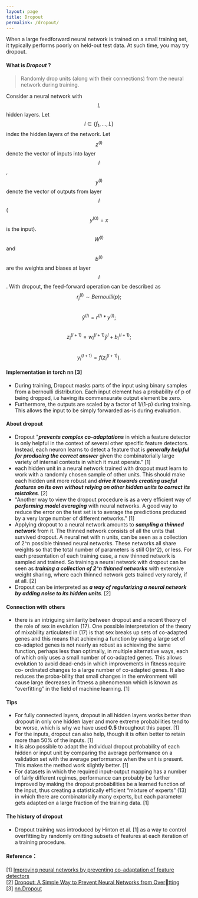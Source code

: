 ```yaml
---
layout: page
title: Dropout
permalink: /dropout/
---
```


When a large feedforward neural network is trained on a small training set,
it typically performs poorly on held-out test data. At such time, you may try dropout. 


#### What is *Dropout* ?

> Randomly drop units (along with their connections) from the neural network during training.  

Consider a neural network with $$L$$ hidden layers. Let $$ l \in \{f_1, \dotsc, L\} $$ index the hidden layers of the network. Let $$ z^{(l)} $$ denote the vector of inputs into layer $$l$$, $$y^{(l)}$$ denote the vector of outputs from layer $$l$$ ($$y^{(0)} = x $$ is the input). $$W^{(l)}$$ and $$b^{(l)}$$ are the weights and biases at layer $$l$$. With dropout, the feed-forward operation can be described as  
$$ r^{(l)}_j \sim Bernoulli(p); $$  
$$ \tilde{y}^{(l)} = r^{(l)} * y^{(l)}; $$  
$$ z^{(l+1)}_i = w^{(l+1)}_i \tilde{y}^l + b^{(l+1)}_i; $$  
$$ y^{(l+1)}_i = f(z^{(l+1)}_i). $$

#### Implementation in torch nn [3]
* During training, Dropout masks parts of the input using binary samples from a bernoulli distribution. Each input element has a probability of p of being dropped, i.e having its commensurate output element be zero.  
* Furthermore, the outputs are scaled by a factor of 1/(1-p) during training. This allows the input to be simply forwarded as-is during evaluation.

#### About dropout

* Dropout "***prevents complex co-adaptations*** in which a feature detector is only
helpful in the context of several other specific feature detectors. Instead, each
neuron learns to detect a feature that is ***generally helpful for producing the
correct answer*** given the combinatorially large variety of internal contexts in
which it must operate." [1]
* each hidden unit in a neural network trained with dropout must learn to work with a randomly chosen sample of other units. This should make each hidden unit more robust and ***drive it towards creating useful features on its own without relying on other hidden units to correct its mistakes***. [2]
* "Another way to view the dropout procedure is as a very efficient way of ***performing model averaging*** with neural networks. A good way to reduce the error on the test set is to average the predictions produced by a very large number of different networks."  [1]
* Applying dropout to a neural network amounts to ***sampling a thinned network*** from
it. The thinned network consists of all the units that survived dropout. A
neural net with n units, can be seen as a collection of 2^n possible thinned neural networks. These networks all share weights so that the total number of parameters is still O(n^2), or less. For each presentation of each training case, a new thinned network is sampled and trained. So training a neural network with dropout can be seen as ***training a collection of 2^n thinned networks*** with extensive weight sharing, where each thinned network gets trained very rarely, if at all. [2]
* Dropout can be interpreted as ***a way of regularizing a neural network by adding noise to its hidden units***. [2]

#### Connection with others
* there is an intriguing similarity between dropout and a recent theory of the role of
sex in evolution (17). One possible interpretation of the theory of mixability articulated in (17) is that sex breaks up sets of co-adapted genes and this means that achieving a function by using a large set of co-adapted genes is not nearly as robust as achieving the same function, perhaps less than optimally, in multiple alternative ways, each of which only uses a small number of co-adapted genes. This allows evolution to avoid dead-ends in which improvements in fitness require co- ordinated changes to a large number of co-adapted genes. It also reduces the proba-bility that small changes in the environment will cause large decreases in fitness a phenomenon which is known as “overfitting” in the field of machine learning. [1]

#### Tips
* For fully connected layers, dropout in all hidden layers works better than dropout in only one hidden layer and more extreme probabilities tend to be worse, which is why we have used **0.5** throughout this paper. [1]
* For the inputs, dropout can also help, though it is often better to retain more than 50% of the inputs. [1]
* It is also possible to adapt the individual dropout probability of each hidden or input unit by comparing the average performance on a validation set with the average performance when the unit is present. This makes the method work slightly better. [1]
* For datasets in which the required input-output mapping has a number of fairly different regimes, performance can probably be further improved by making the dropout probabilities be a learned function of the input, thus creating a statistically efficient “mixture of experts” (13) in which there are combinatorially many experts, but each parameter gets adapted on a large fraction of the training data. [1]


#### The history of dropout

* Dropout training was introduced by Hinton et al. [1] as a way to control overfitting by randomly omitting subsets of features at each iteration of a training procedure.

#### Reference：
[1] [Improving neural networks by preventing
co-adaptation of feature detectors]()  
[2] [Dropout: A Simple Way to Prevent Neural Networks from
Overtting]()  
[3] [nn.Dropout](https://github.com/torch/nn/blob/master/doc/simple.md#dropout)